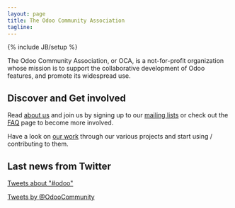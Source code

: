 ```yaml
---
layout: page
title: The Odoo Community Association
tagline: 
---
```

{% include JB/setup %}

The Odoo Community Association, or OCA, is a not-for-profit organization whose mission is to support the collaborative development of Odoo features, and promote its widespread use. 

## Discover and Get involved

Read [about us](01_about.html) and join us by signing up to our [mailing lists](https://launchpad.net/~openerp-community) or check out the [FAQ](04_faq.html) page to become more involved. 

Have a look on [our work](02_projects.html) through our various projects and start using / contributing to them.

## Last news from Twitter

<a class="twitter-timeline" width="300" height="400" data-chrome="nofooter transparent" href="https://twitter.com/search?q=%23odoo"  data-widget-id="349620343364796416">Tweets about "#odoo"</a>
<script>!function(d,s,id){var js,fjs=d.getElementsByTagName(s)[0],p=/^http:/.test(d.location)?'http':'https';if(!d.getElementById(id)){js=d.createElement(s);js.id=id;js.src=p+"://platform.twitter.com/widgets.js";fjs.parentNode.insertBefore(js,fjs);}}(document,"script","twitter-wjs");</script>
<a class="twitter-timeline" width="300" height="400" data-chrome="nofooter transparent" href="https://twitter.com/OdooCommunity"  data-widget-id="349624289248559104">Tweets by @OdooCommunity</a>
<script>!function(d,s,id){var js,fjs=d.getElementsByTagName(s)[0],p=/^http:/.test(d.location)?'http':'https';if(!d.getElementById(id)){js=d.createElement(s);js.id=id;js.src=p+"://platform.twitter.com/widgets.js";fjs.parentNode.insertBefore(js,fjs);}}(document,"script","twitter-wjs");</script>
